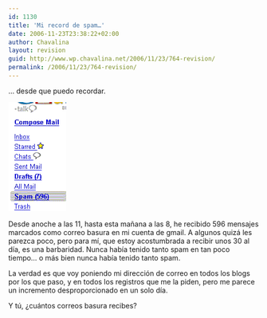 ```yaml
---
id: 1130
title: 'Mi record de spam…'
date: 2006-11-23T23:38:22+02:00
author: Chavalina
layout: revision
guid: http://www.wp.chavalina.net/2006/11/23/764-revision/
permalink: /2006/11/23/764-revision/
---
```

… desde que puedo recordar.

<p class="imgcentro">
  <img src="/imagenes/fotos/spam.gif" alt="596 mensajes de spam en 9 horas" />
</p>

Desde anoche a las 11, hasta esta ma&ntilde;ana a las 8, he recibido 596 mensajes marcados como correo basura en mi cuenta de gmail. A algunos quizá les parezca poco, pero para mí, que estoy acostumbrada a recibir unos 30 al día, es una barbaridad. Nunca había tenido tanto spam en tan poco tiempo… o más bien nunca había tenido tanto spam.

La verdad es que voy poniendo mi dirección de correo en todos los blogs por los que paso, y en todos los registros que me la piden, pero me parece un incremento desproporcionado en un solo día.

Y tú, &iquest;cuántos correos basura recibes?